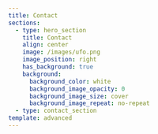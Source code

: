 ```yaml
---
title: Contact
sections:
  - type: hero_section
    title: Contact
    align: center
    image: /images/ufo.png
    image_position: right
    has_background: true
    background:
      background_color: white
      background_image_opacity: 0
      background_image_size: cover
      background_image_repeat: no-repeat
  - type: contact_section
template: advanced
---
```

